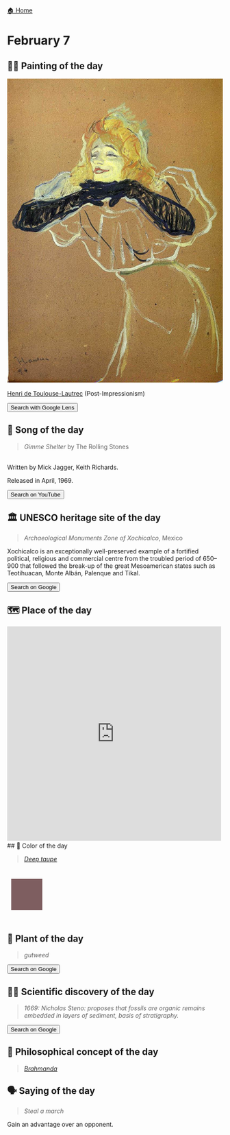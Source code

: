 
[🏠 Home](../../index.md)

# February 7

## 🧑‍🎨 Painting of the day

<img width="600" src="../img/Henri_de_Toulouse-Lautrec_3.jpg">

[Henri de Toulouse-Lautrec](https://en.wikipedia.org/wiki/Henri_de_Toulouse-Lautrec) (Post-Impressionism)

<button class="btn btn-success"
onclick=" window.open('https://lens.google.com/uploadbyurl?url=https://iretes.github.io/one-a-day/data/img/Henri_de_Toulouse-Lautrec_3.jpg','_blank')">
Search with Google Lens
</button>

## 🎼 Song of the day

> *Gimme Shelter*
by The Rolling Stones

<br />Written by Mick Jagger, Keith Richards.

Released in April, 1969.

<button class="btn btn-success"
onclick=" window.open('http://www.youtube.com/search?q=Gimme Shelter by The Rolling Stones','_blank')">
Search on YouTube
</button>

## 🏛️ UNESCO heritage site of the day

> *Archaeological Monuments Zone of Xochicalco*, Mexico

<p>Xochicalco is an exceptionally well-preserved example of a fortified political, religious and commercial centre from the troubled period of 650–900 that followed the break-up of the great Mesoamerican states such as Teotihuacan, Monte Albán, Palenque and Tikal.</p>

<button class="btn btn-success"
onclick=" window.open('http://www.google.com/search?q=Archaeological Monuments Zone of Xochicalco','_blank')">
Search on Google
</button>

## 🗺️ Place of the day

<iframe
src="https://www.mapcrunch.com"
name="mapcrunch"
width="500"
height="500"
allowTransparency="true"
scrolling="no"
frameborder="0"
>
</iframe>
## 🎨 Color of the day

> *[Deep taupe](https://en.wikipedia.org/wiki/Taupe#Deep_taupe)*

<div style="color:#7E5E60; font-size: 100px;">&#9632;</div>

## 🌿 Plant of the day

> *gutweed*

<button class="btn btn-success"
onclick=" window.open('http://www.google.com/search?q=gutweed','_blank')">
Search on Google
</button>

## 🧑‍🔬 Scientific discovery of the day

> *1669: Nicholas Steno: proposes that fossils are organic remains embedded in layers of sediment, basis of stratigraphy.*

<button class="btn btn-success"
onclick=" window.open('http://www.google.com/search?q=1669: Nicholas Steno: proposes that fossils are organic remains embedded in layers of sediment, basis of stratigraphy.','_blank')">
Search on Google
</button>

## 💭 Philosophical concept of the day

> *[Brahmanda](https://en.wikipedia.org/wiki/Brahmanda)*

## 🗣️ Saying of the day

> *Steal a march*

Gain an advantage over an opponent.

